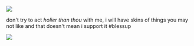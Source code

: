 ![](https://komarev.com/ghpvc/?username=CuteSexyBoy&color=orange)

don't try to act *holier than thou* with me, i will have skins of things you may not like and that doesn't mean i support it #blessup
 
![](https://files.catbox.moe/t9wt89.png)
 
